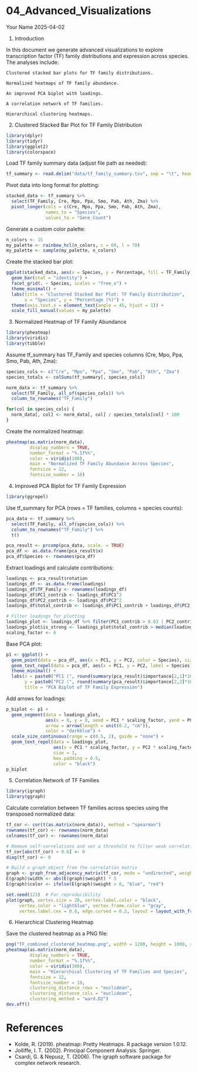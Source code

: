 04_Advanced_Visualizations
================
Your Name
2025-04-02

1.  Introduction

In this document we generate advanced visualizations to explore
transcription factor (TF) family distributions and expression across
species. The analyses include:

    Clustered stacked bar plots for TF family distributions.

    Normalized heatmaps of TF family abundance.

    An improved PCA biplot with loadings.

    A correlation network of TF families.

    Hierarchical clustering heatmaps.

2.  Clustered Stacked Bar Plot for TF Family Distribution

``` r
library(dplyr)
library(tidyr)
library(ggplot2)
library(colorspace)
```

Load TF family summary data (adjust file path as needed):

``` r
tf_summary <- read.delim("data/tf_family_summary.tsv", sep = "\t", header = TRUE)
```

Pivot data into long format for plotting:

``` r
stacked_data <- tf_summary %>%
  select(TF_Family, Cre, Mpo, Ppa, Smo, Pab, Ath, Zma) %>%
  pivot_longer(cols = c(Cre, Mpo, Ppa, Smo, Pab, Ath, Zma),
               names_to = "Species",
               values_to = "Gene_Count")
```

Generate a custom color palette:

``` r
n_colors <- 15
my_palette <- rainbow_hcl(n_colors, c = 60, l = 70)
my_palette <- sample(my_palette, n_colors)
```

Create the stacked bar plot:

``` r
ggplot(stacked_data, aes(x = Species, y = Percentage, fill = TF_Family)) +
  geom_bar(stat = "identity") +
  facet_grid(. ~ Species, scales = "free_x") +
  theme_minimal() +
  labs(title = "Clustered Stacked Bar Plot: TF Family Distribution",
       x = "Species", y = "Percentage (%)") +
  theme(axis.text.x = element_text(angle = 45, hjust = 1)) +
  scale_fill_manual(values = my_palette)
```

3.  Normalized Heatmap of TF Family Abundance

``` r
library(pheatmap)
library(viridis)
library(tibble)
```

Assume tf_summary has TF_Family and species columns (Cre, Mpo, Ppa, Smo,
Pab, Ath, Zma):

``` r
species_cols <- c("Cre", "Mpo", "Ppa", "Smo", "Pab", "Ath", "Zma")
species_totals <- colSums(tf_summary[, species_cols])

norm_data <- tf_summary %>%
  select(TF_Family, all_of(species_cols)) %>%
  column_to_rownames("TF_Family")

for(col in species_cols) {
  norm_data[, col] <- norm_data[, col] / species_totals[col] * 100
}
```

Create the normalized heatmap:

``` r
pheatmap(as.matrix(norm_data),
         display_numbers = TRUE,
         number_format = "%.1f%%",
         color = viridis(100),
         main = "Normalized TF Family Abundance Across Species",
         fontsize = 12,
         fontsize_number = 10)
```

4.  Improved PCA Biplot for TF Family Expression

``` r
library(ggrepel)
```

Use tf_summary for PCA (rows = TF families, columns = species counts):

``` r
pca_data <- tf_summary %>%
  select(TF_Family, all_of(species_cols)) %>%
  column_to_rownames("TF_Family") %>%
  t()

pca_result <- prcomp(pca_data, scale. = TRUE)
pca_df <- as.data.frame(pca_result$x)
pca_df$Species <- rownames(pca_df)
```

Extract loadings and calculate contributions:

``` r
loadings <- pca_result$rotation
loadings_df <- as.data.frame(loadings)
loadings_df$TF_Family <- rownames(loadings_df)
loadings_df$PC1_contrib <- loadings_df$PC1^2
loadings_df$PC2_contrib <- loadings_df$PC2^2
loadings_df$total_contrib <- loadings_df$PC1_contrib + loadings_df$PC2_contrib

# Filter loadings for plotting
loadings_plot <- loadings_df %>% filter(PC1_contrib > 0.03 | PC2_contrib > 0.03)
loadings_plot$is_strong <- loadings_plot$total_contrib > median(loadings_plot$total_contrib)
scaling_factor <- 6
```

Base PCA plot:

``` r
p1 <- ggplot() +
  geom_point(data = pca_df, aes(x = PC1, y = PC2, color = Species), size = 4) +
  geom_text_repel(data = pca_df, aes(x = PC1, y = PC2, label = Species), size = 3) +
  theme_minimal() +
  labs(x = paste0("PC1 (", round(summary(pca_result)$importance[2,1]*100, 1), "%)"),
       y = paste0("PC2 (", round(summary(pca_result)$importance[2,2]*100, 1), "%)"),
       title = "PCA Biplot of TF Family Expression")
```

Add arrows for loadings:

``` r
p_biplot <- p1 +
  geom_segment(data = loadings_plot,
               aes(x = 0, y = 0, xend = PC1 * scaling_factor, yend = PC2 * scaling_factor, size = total_contrib),
               arrow = arrow(length = unit(0.2, "cm")),
               color = "darkblue") +
  scale_size_continuous(range = c(0.5, 2), guide = "none") +
  geom_text_repel(data = loadings_plot,
                  aes(x = PC1 * scaling_factor, y = PC2 * scaling_factor, label = TF_Family),
                  size = 3,
                  box.padding = 0.5,
                  color = "black")
p_biplot
```

5.  Correlation Network of TF Families

``` r
library(igraph)
library(ggraph)
```

Calculate correlation between TF families across species using the
transposed normalized data:

``` r
tf_cor <- cor(t(as.matrix(norm_data)), method = "spearman")
rownames(tf_cor) <- rownames(norm_data)
colnames(tf_cor) <- rownames(norm_data)

# Remove self-correlations and set a threshold to filter weak correlations
tf_cor[abs(tf_cor) < 0.6] <- 0
diag(tf_cor) <- 0

# Build a graph object from the correlation matrix
graph <- graph_from_adjacency_matrix(tf_cor, mode = "undirected", weighted = TRUE)
E(graph)$width <- abs(E(graph)$weight) * 5
E(graph)$color <- ifelse(E(graph)$weight > 0, "blue", "red")

set.seed(123)  # For reproducibility
plot(graph, vertex.size = 20, vertex.label.color = "black",
     vertex.color = "lightblue", vertex.frame.color = "gray",
     vertex.label.cex = 0.8, edge.curved = 0.2, layout = layout_with_fr(graph))
```

6.  Hierarchical Clustering Heatmap

Save the clustered heatmap as a PNG file:

``` r
png("TF_combined_clustered_heatmap.png", width = 1200, height = 1000, res = 150)
pheatmap(as.matrix(norm_data),
         display_numbers = TRUE,
         number_format = "%.1f%%",
         color = viridis(100),
         main = "Hierarchical Clustering of TF Families and Species",
         fontsize = 12,
         fontsize_number = 10,
         clustering_distance_rows = "euclidean",
         clustering_distance_cols = "euclidean",
         clustering_method = "ward.D2")
dev.off()
```

# References

- Kolde, R. (2019). pheatmap: Pretty Heatmaps. R package version 1.0.12.
- Jolliffe, I. T. (2002). Principal Component Analysis. Springer.
- Csardi, G. & Nepusz, T. (2006). The igraph software package for
  complex network research.
